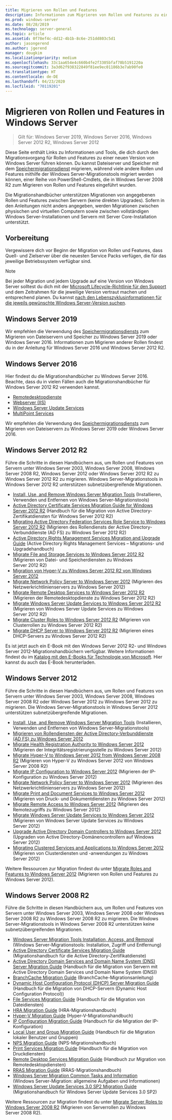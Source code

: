 ```yaml
---
title: Migrieren von Rollen und Features
description: Informationen zum Migrieren von Rollen und Features zu einer neueren Version von Windows Server.
ms.prod: windows-server
ms.date: 08/28/2019
ms.technology: server-general
ms.topic: article
ms.assetid: 0f78ef4c-dd12-4b1b-8c6e-251dd803c5d1
author: jasongerend
ms.author: jgerend
manager: dougkim
ms.localizationpriority: medium
ms.openlocfilehash: 33c1aa654e4c660b4fe2f3305bfaf78b5191220a
ms.sourcegitcommit: 3a3d62f938322849f81ee9ec01186b3e7ab90fe0
ms.translationtype: HT
ms.contentlocale: de-DE
ms.lasthandoff: 04/23/2020
ms.locfileid: "70119201"
---
```

# <a name="migrating-roles-and-features-in-windows-server"></a>Migrieren von Rollen und Features in Windows Server

> Gilt für: Windows Server 2019, Windows Server 2016, Windows Server 2012 R2, Windows Server 2012

Diese Seite enthält Links zu Informationen und Tools, die dich durch den Migrationsvorgang für Rollen und Features zu einer neuen Version von Windows Server führen können. Du kannst Dateiserver und Speicher mit dem [Speichermigrationsdienst](../storage/storage-migration-service/overview.md) migrieren, während viele andere Rollen und Features mithilfe der Windows Server-Migrationstools migriert werden können, einer Reihe von PowerShell-Cmdlets, die in Windows Server 2008 R2 zum Migrieren von Rollen und Features eingeführt wurden.

Die Migrationshandbücher unterstützen Migrationen von angegebenen Rollen und Features zwischen Servern (keine direkten Upgrades). Sofern in den Anleitungen nicht anders angegeben, werden Migrationen zwischen physischen und virtuellen Computern sowie zwischen vollständigen Windows Server-Installationen und Servern mit Server Core-Installation unterstützt.

## <a name="before-you-begin"></a>Vorbereitung

Vergewissere dich vor Beginn der Migration von Rollen und Features, dass Quell- und Zielserver über die neuesten Service Packs verfügen, die für das jeweilige Betriebssystem verfügbar sind. 

> [!NOTE]
> Bei jeder Migration und jedem Upgrade auf eine Version von Windows Server solltest du dich mit der [Microsoft Lifecycle-Richtlinie für den Support](https://support.microsoft.com/lifecycle) und dem Zeitrahmen für die jeweilige Version vertraut machen und entsprechend planen. Du kannst [nach den Lebenszyklusinformationen für die jeweils gewünschte Windows Server-Version suchen](https://support.microsoft.com/lifecycle).

## <a name="windows-server-2019"></a>Windows Server 2019

Wir empfehlen die Verwendung des [Speichermigrationsdiensts](../storage/storage-migration-service/overview.md) zum Migrieren von Dateiservern und Speicher zu Windows Server 2019 oder Windows Server 2016. Informationen zum Migrieren anderer Rollen findest du in der Anleitung für Windows Server 2016 und Windows Server 2012 R2.

## <a name="windows-server-2016"></a>Windows Server 2016

Hier findest du die Migrationshandbücher zu Windows Server 2016. Beachte, dass du in vielen Fällen auch die Migrationshandbücher für Windows Server 2012 R2 verwenden kannst.

- [Remotedesktopdienste](https://technet.microsoft.com/windows-server-docs/compute/remote-desktop-services/migrate-rds-role-services)
- [Webserver (IIS)](https://www.iis.net/downloads/microsoft/web-deploy)
- [Windows Server Update Services](https://technet.microsoft.com/library/hh852339.aspx)
- [MultiPoint Services](https://technet.microsoft.com/windows-server-docs/compute/remote-desktop-services/multipoint-services/multipoint-services-migrate)

Wir empfehlen die Verwendung des [Speichermigrationsdiensts](../storage/storage-migration-service/overview.md) zum Migrieren von Dateiservern zu Windows Server 2019 oder Windows Server 2016.

## <a name="windows-server-2012-r2"></a>Windows Server 2012 R2

Führe die Schritte in diesen Handbüchern aus, um Rollen und Features von Servern unter Windows Server 2003, Windows Server 2008, Windows Server 2008 R2, Windows Server 2012 oder Windows Server 2012 R2 zu Windows Server 2012 R2 zu migrieren. Windows Server-Migrationstools in Windows Server 2012 R2 unterstützen subnetzübergreifende Migrationen.

- [Install, Use, and Remove Windows Server Migration Tools](https://technet.microsoft.com/library/jj134202.aspx) (Installieren, Verwenden und Entfernen von Windows Server-Migrationstools)
- [Active Directory Certificate Services Migration Guide for Windows Server 2012 R2](https://technet.microsoft.com/library/dn486797.aspx) (Handbuch für die Migration von Active Directory-Zertifikatdiensten für Windows Server 2012 R2)
- [Migrating Active Directory Federation Services Role Service to Windows Server 2012 R2](https://technet.microsoft.com/library/dn486815.aspx) (Migrieren des Rollendiensts der Active Directory-Verbunddienste (AD FS) zu Windows Server 2012 R2)
- [Active Directory Rights Management Services Migration and Upgrade Guide](https://technet.microsoft.com/library/cc754277.aspx) (Active Directory Rights Management Services – Migrations- und Upgradehandbuch)
- [Migrate File and Storage Services to Windows Server 2012 R2](https://technet.microsoft.com/library/dn479292.aspx) (Migrieren von Datei- und Speicherdiensten zu Windows Server 2012 R2)
- [Migration von Hyper-V zu Windows Server 2012 R2 von Windows Server 2012](https://technet.microsoft.com/library/dn486799.aspx)
- [Migrate Network Policy Server to Windows Server 2012](https://technet.microsoft.com/library/hh831652) (Migrieren des Netzwerkrichtlinienservers zu Windows Server 2012)
- [Migrate Remote Desktop Services to Windows Server 2012 R2](https://technet.microsoft.com/library/dn479239.aspx) (Migrieren der Remotedesktopdienste zu Windows Server 2012 R2)
- [Migrate Windows Server Update Services to Windows Server 2012 R2](https://technet.microsoft.com/library/hh852339.aspx) (Migrieren von Windows Server Update Services zu Windows Server 2012 R2)
- [Migrate Cluster Roles to Windows Server 2012 R2](https://technet.microsoft.com/library/dn530779.aspx) (Migrieren von Clusterrollen zu Windows Server 2012 R2)
- [Migrate DHCP Server to Windows Server 2012 R2](https://technet.microsoft.com/library/dn495425.aspx) (Migrieren eines DHCP-Servers zu Windows Server 2012 R2)

Es ist jetzt auch ein E-Book mit den Windows Server 2012 R2- und Windows Server 2012-Migrationshandbüchern verfügbar. Weitere Informationen findest du im [Katalog mit den E-Books für Technologie von Microsoft](https://social.technet.microsoft.com/wiki/contents/articles/11608.e-book-gallery-for-microsoft-technologies.aspx#MigrateRoles). Hier kannst du auch das E-Book herunterladen.

## <a name="windows-server-2012"></a>Windows Server 2012

Führe die Schritte in diesen Handbüchern aus, um Rollen und Features von Servern unter Windows Server 2003, Windows Server 2008, Windows Server 2008 R2 oder Windows Server 2012 zu Windows Server 2012 zu migrieren. Die Windows Server-Migrationstools in Windows Server 2012 unterstützen subnetzübergreifende Migrationen.

- [Install, Use, and Remove Windows Server Migration Tools](https://technet.microsoft.com/library/jj134202) (Installieren, Verwenden und Entfernen von Windows Server-Migrationstools)
- [Migrieren von Rollendiensten der Active Directory-Verbunddienste (AD FS) zu Windows Server 2012](https://technet.microsoft.com/library/jj647765)
- [Migrate Health Registration Authority to Windows Server 2012](https://technet.microsoft.com/library/hh831513) (Migrieren der Integritätsregistrierungsstelle zu Windows Server 2012)
- [Migrate Hyper-V to Windows Server 2012 from Windows Server 2008 R2](https://technet.microsoft.com/library/jj574113) (Migrieren von Hyper-V zu Windows Server 2012 von Windows Server 2008 R2)
- [Migrate IP Configuration to Windows Server 2012](https://technet.microsoft.com/library/jj574133) (Migrieren der IP-Konfiguration zu Windows Server 2012)
- [Migrate Network Policy Server to Windows Server 2012](https://technet.microsoft.com/library/hh831652) (Migrieren des Netzwerkrichtlinienservers zu Windows Server 2012)
- [Migrate Print and Document Services to Windows Server 2012](https://technet.microsoft.com/library/jj134150) (Migrieren von Druck- und Dokumentdiensten zu Windows Server 2012)
- [Migrate Remote Access to Windows Server 2012](https://technet.microsoft.com/library/hh831423) (Migrieren des Remotezugriffs zu Windows Server 2012)
- [Migrate Windows Server Update Services to Windows Server 2012](https://technet.microsoft.com/library/hh852339) (Migrieren von Windows Server Update Services zu Windows Server 2012)
- [Upgrade Active Directory Domain Controllers to Windows Server 2012](https://technet.microsoft.com/library/hh994618.aspx) (Upgraden von Active Directory-Domänencontrollern auf Windows Server 2012)
- [Migrating Clustered Services and Applications to Windows Server 2012](https://technet.microsoft.com/library/dn486790.aspx) (Migrieren von Clusterdiensten und -anwendungen zu Windows Server 2012)
 

Weitere Ressourcen zur Migration findest du unter [Migrate Roles and Features to Windows Server 2012](https://technet.microsoft.com/library/jj134039) (Migrieren von Rollen und Features zu Windows Server 2012).

## <a name="windows-server-2008-r2"></a>Windows Server 2008 R2

Führe die Schritte in diesen Handbüchern aus, um Rollen und Features von Servern unter Windows Server 2003, Windows Server 2008 oder Windows Server 2008 R2 zu Windows Server 2008 R2 zu migrieren. Die Windows Server-Migrationstools in Windows Server 2008 R2 unterstützen keine subnetzübergreifenden Migrationen.

- [Windows Server Migration Tools Installation, Access, and Removal](https://technet.microsoft.com/library/dd379545) (Windows Server-Migrationstools: Installation, Zugriff und Entfernung)
- [Active Directory Certificate Services Migration Guide](https://technet.microsoft.com/library/ee126170) (Migrationshandbuch für die Active Directory-Zertifikatdienste)
- [Active Directory Domain Services and Domain Name System (DNS) Server Migration Guide](https://technet.microsoft.com/library/dd379558) (Handbuch für die Migration von Servern mit Active Directory Domain Services und Domain Name System (DNS))
- [BranchCache Migration Guide](https://technet.microsoft.com/library/dd548365) (BranchCache-Migrationsanleitung)
- [Dynamic Host Configuration Protocol (DHCP) Server Migration Guide](https://technet.microsoft.com/library/dd379535) (Handbuch für die Migration von DHCP-Servern (Dynamic Host Configuration Protocol))
- [File Services Migration Guide](https://technet.microsoft.com/library/dd379487) (Handbuch für die Migration von Dateidiensten)
- [HRA Migration Guide](https://technet.microsoft.com/library/ee791829) (HRA-Migrationshandbuch)
- [Hyper-V Migration Guide](https://technet.microsoft.com/library/ee849855) (Hyper-V-Migrationshandbuch)
- [IP Configuration Migration Guide](https://technet.microsoft.com/library/dd379537) (Handbuch für die Migration der IP-Konfiguration)
- [Local User and Group Migration Guide](https://technet.microsoft.com/library/dd379531) (Handbuch für die Migration lokaler Benutzer und Gruppen)
- [NPS Migration Guide](https://technet.microsoft.com/library/ee791849) (NPS-Migrationshandbuch)
- [Print Services Migration Guide](https://technet.microsoft.com/library/dd379488) (Handbuch für die Migration von Druckdiensten)
- [Remote Desktop Services Migration Guide](https://technet.microsoft.com/library/ff849223) (Handbuch zur Migration von Remotedesktopdiensten)
- [RRAS Migration Guide](https://technet.microsoft.com/library/ee822825) (RRAS-Migrationshandbuch)
- [Windows Server Migration Common Tasks and Information](https://technet.microsoft.com/library/ff400258) (Windows Server-Migration: allgemeine Aufgaben und Informationen)
- [Windows Server Update Services 3.0 SP2 Migration Guide](https://technet.microsoft.com/library/ee822826) (Migrationshandbuch für Windows Server Update Services 3.0 SP2)
 
Weitere Ressourcen zur Migration findest du unter [Migrate Server Roles to Windows Server 2008 R2](https://technet.microsoft.com/library/dd365353) (Migrieren von Serverrollen zu Windows Server 2008 R2).
